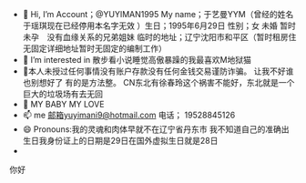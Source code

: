 - 👋 Hi, I’m Account；@YUYIMAN1995 My name；于艺曼YYM（曾经的姓名于瑶琪现在已经停用本名字无效 ）生日；1995年6月29日 性别；女 未婚 暂时未孕　没有血缘关系的兄弟姐妹 临时的地址；辽宁沈阳市和平区（暂时租房住无固定详细地址暂时无固定的编制工作）
- 👀 I’m interested in 散步看小说睡觉高傲暴躁的我最喜欢M地狱猫 
- 🌱本人未授过任何事情没有账户存款没有任何金钱交易谨防诈骗。 让我不好谁也别想好了 有的是方法整。  CN东北有徐春玲这个祸害不能好，东北就是一个巨大的垃圾场有去无回
- 💞️ MY BABY MY LOVE
- 📫  me 邮箱yuyimani9@hotmail.com 电话； 19528845126 
- 😄 Pronouns:我的灵魂和肉体早就不在辽宁省丹东市 我不知道自己的准确出生日我身份证上的日期是29日在国外虚拟生日就是28日
- 





















你好 
